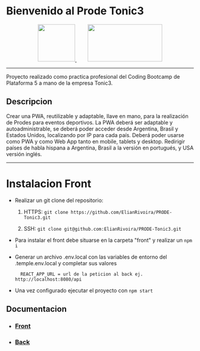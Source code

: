 # Bienvenido al Prode Tonic3

<div align="center">
<a href="https://tonic3.com/" style="margin-right: 30px" target="_blank">
    <img src="https://info.tonic3.com/hubfs/tonic3-logotype-color.png" width="100" height="100">
</a>
<a align="center" href="http://https://www.plataforma5.la/" target="_blank">
    <img src="https://www.plataforma5.la/static/media/P5Desktop.d1842dd2bff00677295cd7d28a29e60c.svg" width="200" height="100">
</a>
</div>

------------
Proyecto realizado como practica profesional del Coding Bootcamp de Plataforma 5 a mano de la empresa Tonic3.

## Descripcion
Crear una PWA, reutilizable y adaptable, llave en mano, para la realización de Prodes para eventos deportivos. 
La PWA deberá ser adaptable y autoadministrable, se deberá poder acceder desde Argentina, Brasil y Estados Unidos, localizando por IP para cada país. 
Deberá poder usarse como PWA y como Web App tanto en mobile, tablets y desktop. Redirigir países de habla hispana a Argentina, Brasil a la versión en portugués, y USA versión inglés. 

------------
# Instalacion Front

- Realizar un git clone del repositorio:
	1. HTTPS: `git clone https://github.com/ElianRivoira/PRODE-Tonic3.git`

	2. SSH: `git clone git@github.com:ElianRivoira/PRODE-Tonic3.git`

- Para instalar el front debe situarse en la carpeta "front" y realizar un `npm i`
- Generar un archivo .env.local con las variables de entorno del .temple.env.local y completar sus valores
		
        REACT_APP_URL = url de la peticion al back ej. http://localhost:8080/api

- Una vez configurado ejecutar el proyecto con `npm start`


## Documentacion
- ### <a href="https://github.com/JuanAgusAlej/prode" target="_blank">Front</a>
- ### <a href="https://github.com/JuanAgusAlej/prode-api" target="_blank">Back</a>
